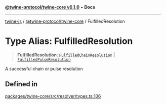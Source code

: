 [**@twine-protocol/twine-core v0.1.0**](../index.md) • **Docs**

***

[twine-js](../../../index.md) / [@twine-protocol/twine-core](../index.md) / FulfilledResolution

# Type Alias: FulfilledResolution

> **FulfilledResolution**: [`FulfilledChainResolution`](FulfilledChainResolution.md) \| [`FulfilledPulseResolution`](FulfilledPulseResolution.md)

A successful chain or pulse resolution

## Defined in

[packages/twine-core/src/resolver/types.ts:106](https://github.com/twine-protocol/twine-js/blob/fb5041c7a2da4a796f653066248604ca1c5dccc6/packages/twine-core/src/resolver/types.ts#L106)

